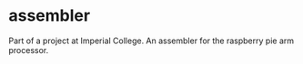 assembler
=========

Part of a project at Imperial College. An assembler for the raspberry pie arm processor.
